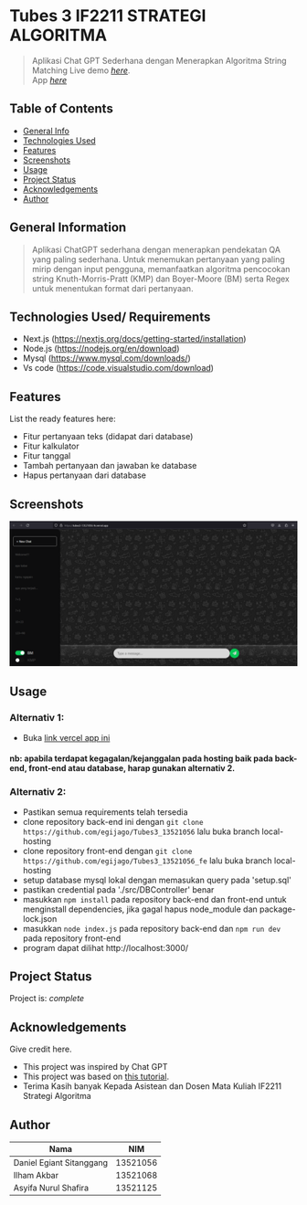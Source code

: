 # Tubes 3 IF2211 STRATEGI ALGORITMA
> Aplikasi Chat GPT Sederhana dengan Menerapkan Algoritma String Matching
> Live demo [_here_](https://www.example.com). <br>
> App [_here_](https://tubes3-13521056-fe.vercel.app/)

## Table of Contents
* [General Info](#general-information)
* [Technologies Used](#technologies-used)
* [Features](#features)
* [Screenshots](#screenshots)
* [Usage](#usage)
* [Project Status](#project-status)
* [Acknowledgements](#acknowledgements)
* [Author](#contact)
<!-- * [License](#license) -->


## General Information
> Aplikasi ChatGPT sederhana dengan menerapkan pendekatan QA yang paling sederhana. Untuk menemukan pertanyaan yang paling mirip dengan input pengguna, memanfaatkan algoritma pencocokan string Knuth-Morris-Pratt (KMP) dan Boyer-Moore (BM) serta Regex untuk menentukan format dari pertanyaan.  

<!-- You don't have to answer all the questions - just the ones relevant to your project. -->


## Technologies Used/ Requirements
- Next.js   (https://nextjs.org/docs/getting-started/installation)
- Node.js   (https://nodejs.org/en/download)
- Mysql     (https://www.mysql.com/downloads/)
- Vs code   (https://code.visualstudio.com/download)


## Features
List the ready features here:
- Fitur pertanyaan teks (didapat dari database)
- Fitur kalkulator
- Fitur tanggal
- Tambah pertanyaan dan jawaban ke database
- Hapus pertanyaan dari database


## Screenshots
![Example screenshot](./img/gptathome.png)
<!-- If you have screenshots you'd like to share, include them here. -->


## Usage
### Alternativ 1: 
- Buka [link vercel app ini](https://tubes3-13521056-fe.vercel.app/)
#### nb: apabila terdapat kegagalan/kejanggalan pada hosting baik pada back-end, front-end atau database, harap gunakan alternativ 2.
### Alternativ 2:
- Pastikan semua requirements telah tersedia
- clone repository back-end ini dengan `git clone https://github.com/egijago/Tubes3_13521056` lalu buka branch local-hosting
- clone repository front-end dengan `git clone https://github.com/egijago/Tubes3_13521056_fe` lalu buka branch local-hosting
- setup database mysql lokal dengan memasukan query pada 'setup.sql'
- pastikan credential pada './src/DBController' benar
- masukkan `npm install` pada repository back-end dan front-end untuk menginstall dependencies, jika gagal hapus node_module dan package-lock.json
- masukkan `node index.js` pada repository back-end dan `npm run dev` pada repository front-end
- program dapat dilihat http://localhost:3000/


## Project Status
Project is:  _complete_ 


## Acknowledgements
Give credit here.
- This project was inspired by Chat GPT
- This project was based on [this tutorial](https://www.youtube.com/watch?v=V6Hq_EX2LLM&t=10670s).
- Terima Kasih banyak Kepada Asistean dan Dosen Mata Kuliah IF2211 Strategi Algoritma


## Author

|Nama |NIM|
|---|---|
|Daniel Egiant Sitanggang|13521056|
|Ilham Akbar|13521068|
|Asyifa Nurul Shafira|13521125|


<!-- Optional -->
<!-- ## License -->
<!-- This project is open source and available under the [... License](). -->

<!-- You don't have to include all sections - just the one's relevant to your project -->
